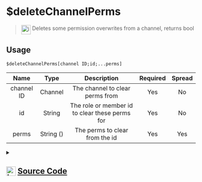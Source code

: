 # $deleteChannelPerms
> <img align="top" src="https://upload.wikimedia.org/wikipedia/commons/thumb/e/e4/Infobox_info_icon.svg/160px-Infobox_info_icon.svg.png?20150409153300" alt="image" width="25" height="auto"> Deletes some permission overwrites from a channel, returns bool
## Usage
```
$deleteChannelPerms[channel ID;id;...perms]
```
| Name | Type | Description | Required | Spread
| :---: | :---: | :---: | :---: | :---: |
channel ID | Channel | The channel to clear perms from | Yes | No
id | String | The role or member id to clear these perms for | Yes | No
perms | String () | The perms to clear from the id | Yes | Yes
<details>
<summary>
    
## <img align="top" src="https://cdn4.iconfinder.com/data/icons/iconsimple-logotypes/512/github-512.png" alt="image" width="25" height="auto">  [Source Code](https://github.com/tryforge/ForgeScript-V2/blob/main/src/native/deleteChannelPerms.ts)
    
</summary>
    
```ts
import { BaseChannel, PermissionFlagsBits, PermissionsString, TextChannel } from "discord.js"
import { ArgType, NativeFunction, Return } from "../structures"

export default new NativeFunction({
    name: "$deleteChannelPerms",
    version: "1.0.3",
    description: "Deletes some permission overwrites from a channel, returns bool",
    brackets: true,
    unwrap: true,
    args: [
        {
            name: "channel ID",
            description: "The channel to clear perms from",
            rest: false,
            required: true,
            type: ArgType.Channel,
            check: (i: BaseChannel) => i.isTextBased() && "permissionOverwrites" in i,
        },
        {
            name: "id",
            description: "The role or member id to clear these perms for",
            rest: false,
            required: true,
            type: ArgType.String,
        },
        {
            name: "perms",
            description: "The perms to clear from the id",
            rest: true,
            type: ArgType.String,
            required: true,
            enum: PermissionFlagsBits,
        },
    ],
    async execute(ctx, [ch, id, perms]) {
        const channel = ch as TextChannel

        const obj: Partial<Record<PermissionsString, null>> = {}

        perms.forEach((x) => (obj[x as PermissionsString] = null))

        return Return.success(!!(await channel.permissionOverwrites.create(id, obj)))
    },
})

```
    
</details>